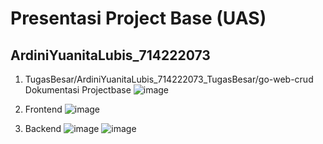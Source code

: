 # Presentasi Project Base (UAS)
## ArdiniYuanitaLubis_714222073
1. TugasBesar/ArdiniYuanitaLubis_714222073_TugasBesar/go-web-crud
Dokumentasi Projectbase
![image](https://github.com/rplulbi/ws/assets/15622730/4c6c8419-edea-46d1-a845-438fb7d948c9)

2. Frontend
![image](https://github.com/rplulbi/ws/assets/15622730/d001ea3e-c4c3-4cbc-8b12-ef735679306f)

3. Backend
![image](https://github.com/rplulbi/ws/assets/15622730/cfd241ff-89cd-4d1c-a270-f2a20a9d9c91)
![image](https://github.com/rplulbi/ws/assets/15622730/67309b0f-5140-4c2a-b5b5-86ca3c5a92b4)

